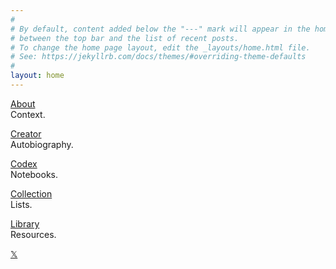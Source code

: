 ```yaml
---
#
# By default, content added below the "---" mark will appear in the home page
# between the top bar and the list of recent posts.
# To change the home page layout, edit the _layouts/home.html file.
# See: https://jekyllrb.com/docs/themes/#overriding-theme-defaults
#
layout: home
---
```


[About](/about)
<br/>
Context.

[Creator](/creator)
<br/>
Autobiography.

[Codex](/codex)
<br/>
Notebooks.

[Collection](/collection)
<br/>
Lists.

[Library](/library)
<br/>
Resources.

[𝕏](https://x.com/linkd)

